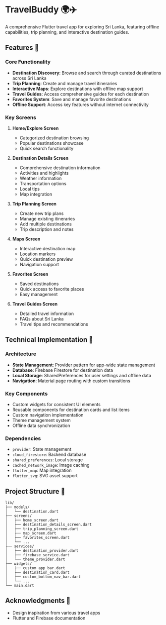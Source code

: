 # TravelBuddy 🌍✈️

A comprehensive Flutter travel app for exploring Sri Lanka, featuring offline capabilities, trip planning, and interactive destination guides.

## Features 🌟

### Core Functionality
- **Destination Discovery**: Browse and search through curated destinations across Sri Lanka
- **Trip Planning**: Create and manage travel itineraries
- **Interactive Maps**: Explore destinations with offline map support
- **Travel Guides**: Access comprehensive guides for each destination
- **Favorites System**: Save and manage favorite destinations
- **Offline Support**: Access key features without internet connectivity

### Key Screens
1. **Home/Explore Screen**
   - Categorized destination browsing
   - Popular destinations showcase
   - Quick search functionality

2. **Destination Details Screen**
   - Comprehensive destination information
   - Activities and highlights
   - Weather information
   - Transportation options
   - Local tips
   - Map integration

3. **Trip Planning Screen**
   - Create new trip plans
   - Manage existing itineraries
   - Add multiple destinations
   - Trip description and notes

4. **Maps Screen**
   - Interactive destination map
   - Location markers
   - Quick destination preview
   - Navigation support

5. **Favorites Screen**
   - Saved destinations
   - Quick access to favorite places
   - Easy management

6. **Travel Guides Screen**
   - Detailed travel information
   - FAQs about Sri Lanka
   - Travel tips and recommendations

## Technical Implementation 🔧

### Architecture
- **State Management**: Provider pattern for app-wide state management
- **Database**: Firebase Firestore for destination data
- **Local Storage**: SharedPreferences for user settings and offline data
- **Navigation**: Material page routing with custom transitions

### Key Components
- Custom widgets for consistent UI elements
- Reusable components for destination cards and list items
- Custom navigation implementation
- Theme management system
- Offline data synchronization

### Dependencies
- `provider`: State management
- `cloud_firestore`: Backend database
- `shared_preferences`: Local storage
- `cached_network_image`: Image caching
- `flutter_map`: Map integration
- `flutter_svg`: SVG asset support

## Project Structure 📁

```
lib/
├── models/
│   └── destination.dart
├── screens/
│   ├── home_screen.dart
│   ├── destination_details_screen.dart
│   ├── trip_planning_screen.dart
│   ├── map_screen.dart
│   ├── favorites_screen.dart
│   └── ...
├── services/
│   ├── destination_provider.dart
│   ├── firebase_service.dart
│   └── theme_provider.dart
├── widgets/
│   ├── custom_app_bar.dart
│   ├── destination_card.dart
│   ├── custom_bottom_nav_bar.dart
│   └── ...
└── main.dart
```

## Acknowledgments 👏

- Design inspiration from various travel apps
- Flutter and Firebase documentation
